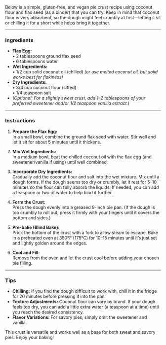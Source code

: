Below is a simple, gluten‐free, and vegan pie crust recipe using coconut flour and flax seed (as a binder) that you can try. Keep in mind that coconut flour is very absorbent, so the dough might feel crumbly at first—letting it sit or chilling it for a short while helps bring it together.

---

### Ingredients
- **Flax Egg:**  
  • 2 tablespoons ground flax seed  
  • 6 tablespoons water  
- **Wet Ingredients:**  
  • 1/2 cup solid coconut oil (chilled) *(or use melted coconut oil, but solid works best for flakiness)*  
- **Dry Ingredients:**  
  • 3/4 cup coconut flour (sifted)  
  • 1/4 teaspoon salt  
- *(Optional: For a slightly sweet crust, add 1–2 tablespoons of your preferred sweetener and/or 1/2 teaspoon vanilla extract.)*

---

### Instructions

1. **Prepare the Flax Egg:**  
   In a small bowl, combine the ground flax seed with water. Stir well and let it sit for about 5 minutes until it thickens.

2. **Mix Wet Ingredients:**  
   In a medium bowl, beat the chilled coconut oil with the flax egg (and sweetener/vanilla if using) until well combined.

3. **Incorporate Dry Ingredients:**  
   Gradually add the coconut flour and salt into the wet mixture. Mix until a dough forms. If the dough seems too dry or crumbly, let it rest for 5–10 minutes so the flour can fully absorb the liquids. If needed, you can add a teaspoon or two of water to help bind it further.

4. **Form the Crust:**  
   Press the dough evenly into a greased 9-inch pie pan. (If the dough is too crumbly to roll out, press it firmly with your fingers until it covers the bottom and sides.)

5. **Pre-bake (Blind Bake):**  
   Prick the bottom of the crust with a fork to allow steam to escape. Bake in a preheated oven at 350°F (175°C) for 10–15 minutes until it’s just set and lightly golden around the edges.

6. **Cool and Fill:**  
   Remove from the oven and let the crust cool before adding your chosen pie filling.

---

### Tips
- **Chilling:** If you find the dough difficult to work with, chill it in the fridge for 20 minutes before pressing it into the pan.
- **Texture Adjustments:** Coconut flour can vary by brand. If your dough feels too dry, you can add a little extra water (a teaspoon at a time) until you reach the desired consistency.
- **Flavor Variations:** For savory pies, simply omit the sweetener and vanilla.

This crust is versatile and works well as a base for both sweet and savory pies. Enjoy your baking!
